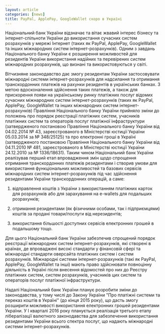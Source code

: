 ```yaml
---
layout: article
categories: [news]
title: PayPal, ApplePay, GoogleWallet скоро в Україні
---
```

Національний банк України відзначає та вітає жвавий інтерес бізнесу та інтернет-спільноти України до використання 
сучасних систем розрахунків у мережі Інтернет (таких як PayPal, ApplePay, GoogleWallet та інших міжнародних систем 
інтернет-розрахунків). Одним з завдань Національного банку України є розширення можливостей для резидентів України 
використання надійних 
та перевірених систем міжнародних розрахунків, що визнані та використовуються у світі.
 
Вітчизняне законодавство дає змогу резидентам України застосовувати міжнародні системи інтернет-розрахунків для 
надсилання та отримання транскордонних платежів на рахунки резидентів в українських банках. З метою вдосконалення 
здійснення таких платежів, а також для прискорення появи на українському ринку платіжних послуг відомих сучасних 
міжнародних систем інтернет-розрахунків (таких як PayPal, ApplePay, GoogleWallet та інших міжнародних систем 
інтернет-розрахунків) Правління Національного банку України прийняло зміни до положень про порядок реєстрації 
платіжних систем, учасників платіжних систем та операторів послуг платіжної інфраструктури (затвердженого постановою
Правління Національного банку України від 04.02.2014 № 43, зареєстрованого в Міністерстві юстиції України 05.03.2014 
за № 348/25125) та про електронні гроші в Україні (затвердженого постановою Правління Національного банку України 
від 04.11.2010 № 481, зареєстрованого в Міністерстві юстиції України 24.12.2010 за № 1336/18631). Таким чином 
Національний банк України реалізував перший етап впровадження змін щодо спрощення отримання транскордонних 
платежів резидентами і створив умови для використання функціональних можливостей та базових сервісів міжнародних 
систем інтернет-розрахунків під час здійснення резидентами України транскордонних операцій, а саме:

1) відправлення коштів з України з використанням платіжних карток для розрахунків або для зарахування на e-wallets 
для подальших розрахунків;

2) отримання резидентами (як фізичними особами, так і підприємцями) коштів за продані товари/послуги від нерезидентів;

3) використання більшості доступних сервісів електронних грошей в подальшому тощо.
 
Для цього Національний банк України забезпечив спрощений порядок реєстрації міжнародних систем інтернет-розрахунків,
які створені в країнах, де впроваджені високі стандарти у фінансовій сфері та міжнародні стандарти оверсайта платіжних 
систем і систем розрахунків. Міжнародні системи інтернет-розрахунків (такі як PayPal, ApplePay, GoogleWallet та інші) 
мають право здійснювати повноцінну діяльність в Україні після внесення відомостей про них до Реєстру платіжних систем, 
систем розрахунків, учасників цих систем та операторів послуг платіжної інфраструктури.
 
Надалі Національний банк України планує розробити зміни до законодавства, у тому числі до Закону України "Про платіжні 
системи та переказ коштів в Україні" (до кінця 2015 року), що дасть змогу розширити можливості використання електронних 
грошей резидентами України. У I кварталі 2016 року планується реалізація третього етапу лібералізації валютного 
законодавства для забезпечення використання резидентами України всього спектра послуг, що надають міжнародні системи 
інтернет-розрахунків.
